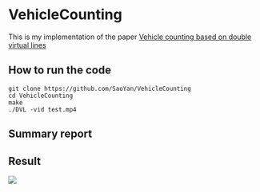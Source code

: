 # VehicleCounting
This is my implementation of the paper [Vehicle counting based on double virtual lines](https://link.springer.com/article/10.1007/s11760-016-1038-7)<br />  
## How to run the code
```
git clone https://github.com/SaoYan/VehicleCounting
cd VehicleCounting
make
./DVL -vid test.mp4
```
## Summary report

## Result
![](https://github.com/SaoYan/VehicleCounting/blob/master/Result_Vehicle-Counting.gif)
